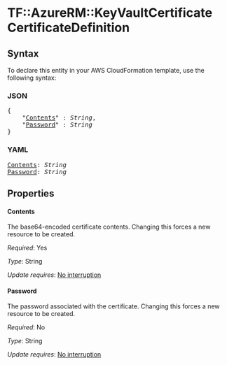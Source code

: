 # TF::AzureRM::KeyVaultCertificate CertificateDefinition

## Syntax

To declare this entity in your AWS CloudFormation template, use the following syntax:

### JSON

<pre>
{
    "<a href="#contents" title="Contents">Contents</a>" : <i>String</i>,
    "<a href="#password" title="Password">Password</a>" : <i>String</i>
}
</pre>

### YAML

<pre>
<a href="#contents" title="Contents">Contents</a>: <i>String</i>
<a href="#password" title="Password">Password</a>: <i>String</i>
</pre>

## Properties

#### Contents

The base64-encoded certificate contents. Changing this forces a new resource to be created.

_Required_: Yes

_Type_: String

_Update requires_: [No interruption](https://docs.aws.amazon.com/AWSCloudFormation/latest/UserGuide/using-cfn-updating-stacks-update-behaviors.html#update-no-interrupt)

#### Password

The password associated with the certificate. Changing this forces a new resource to be created.

_Required_: No

_Type_: String

_Update requires_: [No interruption](https://docs.aws.amazon.com/AWSCloudFormation/latest/UserGuide/using-cfn-updating-stacks-update-behaviors.html#update-no-interrupt)

